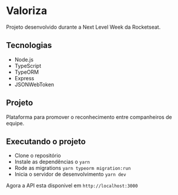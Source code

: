 # Valoriza

Projeto desenvolvido durante a Next Level Week da Rocketseat.

## Tecnologias

- Node.js
- TypeScript
- TypeORM
- Express
- JSONWebToken

## Projeto

Plataforma para promover o reconhecimento entre companheiros de equipe.

## Executando o projeto

- Clone o repositório
- Instale as dependências o `yarn`
- Rode as migrations `yarn typeorm migration:run`
- Inicia o servidor de desenvolvimento `yarn dev`

Agora a API esta disponivel em `http://localhost:3000`
